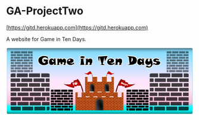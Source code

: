 # GA-ProjectTwo

[https://gitd.herokuapp.com](https://gitd.herokuapp.com)

A website for Game in Ten Days.

![image](GiTD/app/assets/images/GiTD_logo.png)

